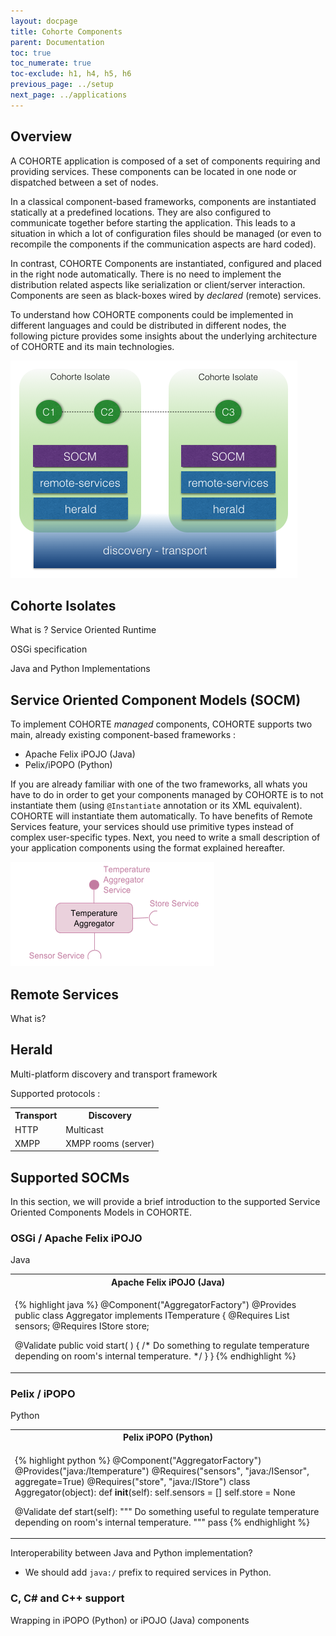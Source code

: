 ```yaml
---
layout: docpage
title: Cohorte Components
parent: Documentation
toc: true
toc_numerate: true
toc-exclude: h1, h4, h5, h6
previous_page: ../setup
next_page: ../applications
---
```


## Overview

A COHORTE application is composed of a set of components requiring and providing services. These components can be located in one node or dispatched between a set of nodes.

In a classical component-based frameworks, components are instantiated statically at a predefined locations. They are also configured to communicate together before starting the application. This leads to a situation in which a lot of configuration files should be managed (or even to recompile the components if the communication aspects are hard coded).

In contrast, COHORTE Components are instantiated, configured and placed in the right node automatically. There is no need to implement the distribution related aspects like serialization or client/server interaction. Components are seen as black-boxes wired by *declared* (remote) services. 

To understand how COHORTE components could be implemented in different languages and could be distributed in different nodes, the following picture provides some insights about the underlying architecture of COHORTE and its main technologies.

![Main Modules](components-img-1.png)

## Cohorte Isolates

What is ? Service Oriented Runtime

OSGi specification 

Java and Python Implementations

## Service Oriented Component Models (SOCM)

To implement COHORTE *managed* components, COHORTE supports two main, already existing component-based frameworks : 

 * Apache Felix iPOJO (Java)
 * Pelix/iPOPO (Python)

If you are already familiar with one of the two frameworks, all whats you have to do in order to get your components managed by COHORTE is to not instantiate them (using `@Instantiate` annotation or its XML equivalent). COHORTE will instantiate them automatically. To have benefits of Remote Services feature, your services should use primitive types instead of complex user-specific types. Next, you need to write a small description of your application components using the format explained hereafter. 

![Component](components-img-2.png)


## Remote Services

What is?

## Herald

Multi-platform discovery and transport framework

Supported protocols : 

<table class="table table-striped table-condensed">
<tr><th>Transport</th><th>Discovery</th></tr>
<tr><td>HTTP</td><td>Multicast</td></tr>
<tr><td>XMPP</td><td>XMPP rooms (server)</td></tr>
</table>

## Supported SOCMs

In this section, we will provide a brief introduction to the supported Service Oriented Components Models in COHORTE.

### OSGi / Apache Felix iPOJO

Java

<table class="table table-striped table-condensed">
<tr><th>Apache Felix iPOJO (Java) </th></tr>
<tr><td>

{% highlight java %}
@Component("AggregatorFactory")
@Provides
public class Aggregator implements ITemperature {
  @Requires List<ISensor> sensors;
  @Requires IStore store;

  @Validate public void start( ) {
  /* Do something to regulate 
  temperature depending on room's 
  internal temperature. */
  }
}
{% endhighlight %}

</td></tr>
</table>

### Pelix / iPOPO 

Python

<table class="table table-striped table-condensed">
<tr><th>Pelix iPOPO (Python) </th></tr>
<tr><td>
	
{% highlight python %}
@Component("AggregatorFactory")
@Provides("java:/Itemperature")
@Requires("sensors", "java:/ISensor", aggregate=True)
@Requires("store", "java:/IStore")
class Aggregator(object):
  def __init__(self):
    self.sensors = []
    self.store = None

  @Validate 
  def start(self): 
    """
    Do something useful to regulate 
    temperature depending on room's
    internal temperature.
    """
    pass
{% endhighlight %}

</td></tr>
</table>


Interoperability between Java and Python implementation?

* We should add `java:/` prefix to required services in Python.

### C, C# and C++ support

Wrapping in iPOPO (Python) or iPOJO (Java) components

